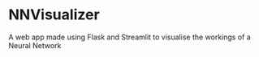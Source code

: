# NNVisualizer
A web app made using Flask and Streamlit to visualise the workings of a Neural Network
